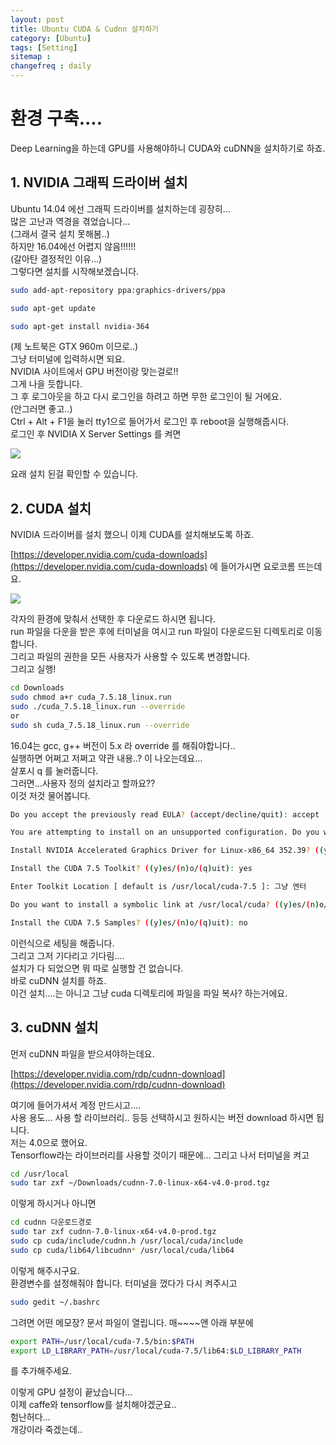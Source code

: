 ```yaml
---
layout: post
title: Ubuntu CUDA & Cudnn 설치하기
category: [Ubuntu]
tags: [Setting]
sitemap :
changefreq : daily
---
```

# 환경 구축....

Deep Learning을 하는데 GPU를 사용해야하니 CUDA와 cuDNN을 설치하기로 하죠.

## 1. NVIDIA 그래픽 드라이버 설치

Ubuntu 14.04 에선 그래픽 드라이버를 설치하는데 굉장히...  
많은 고난과 역경을 겪었습니다...  
(그래서 결국 설치 못해봄..)  
하지만 16.04에선 어렵지 않음!!!!!!  
(갈아탄 결정적인 이유...)  
그렇다면 설치를 시작해보겠습니다.

``` bash
sudo add-apt-repository ppa:graphics-drivers/ppa

sudo apt-get update

sudo apt-get install nvidia-364
```

(제 노트북은 GTX 960m 이므로..)  
그냥 터미널에 입력하시면 되요.  
NVIDIA 사이트에서 GPU 버전이랑 맞는걸로!!  
그게 나을 듯합니다.  
그 후 로그아웃을 하고 다시 로그인을 하려고 하면 무한 로그인이 될 거에요.  
(안그러면 좋고..)  
Ctrl + Alt + F1을 눌러 tty1으로 들어가서 로그인 후 reboot을 실행해줍시다.  
로그인 후 NVIDIA X Server Settings 를 켜면

<img src="https://jjerry-k.github.io/public/img/CUDA/01.png">

요래 설치 된걸 확인할 수 있습니다.

## 2. CUDA 설치

NVIDIA 드라이버를 설치 했으니 이제 CUDA를 설치해보도록 하죠.

[https://developer.nvidia.com/cuda-downloads](https://developer.nvidia.com/cuda-downloads) 에 들어가시면 요로코롬 뜨는데요.  

 <img src="https://jjerry-k.github.io/public/img/CUDA/02.png">

각자의 환경에 맞춰서 선택한 후 다운로드 하시면 됩니다.  
run 파일을 다운을 받은 후에 터미널을 여시고 run 파일이 다운로드된 디렉토리로 이동합니다.  
그리고 파일의 권한을 모든  사용자가 사용할 수 있도록 변경합니다.  
그리고 실행!

``` bash
cd Downloads
sudo chmod a+r cuda_7.5.18_linux.run
sudo ./cuda_7.5.18_linux.run --override
or
sudo sh cuda_7.5.18_linux.run --override
```

16.04는 gcc, g++ 버전이 5.x 라 override 를 해줘야합니다..  
실행하면 어쩌고 저쩌고 약관 내용..? 이 나오는데요...  
살포시 q 를 눌러줍니다.  
그러면...사용자 정의 설치라고 할까요??  
이것 저것 물어봅니다.

``` bash
Do you accept the previously read EULA? (accept/decline/quit): accept

You are attempting to install on an unsupported configuration. Do you wish to continue? ((y)es/(n)o) [ default is no ]: yes

Install NVIDIA Accelerated Graphics Driver for Linux-x86_64 352.39? ((y)es/(n)o/(q)uit): no

Install the CUDA 7.5 Toolkit? ((y)es/(n)o/(q)uit): yes

Enter Toolkit Location [ default is /usr/local/cuda-7.5 ]: 그냥 엔터

Do you want to install a symbolic link at /usr/local/cuda? ((y)es/(n)o/(q)uit): yes

Install the CUDA 7.5 Samples? ((y)es/(n)o/(q)uit): no
```

이런식으로 세팅을 해줍니다.   
그리고 그저 기다리고 기다림....   
설치가 다 되었으면 뭐 따로 실행할 건 없습니다.  
바로 cuDNN 설치를 하죠.  
이건 설치....는 아니고 그냥 cuda 디렉토리에 파일을 파일 복사? 하는거에요.  

## 3. cuDNN 설치

먼저 cuDNN 파일을 받으셔야하는데요.

[https://developer.nvidia.com/rdp/cudnn-download](https://developer.nvidia.com/rdp/cudnn-download)

여기에 들어가셔서 계정 만드시고....  
사용 용도... 사용 할 라이브러리.. 등등 선택하시고 원하시는 버전 download 하시면 됩니다.  
저는 4.0으로 했어요.  
Tensorflow라는 라이브러리를 사용할 것이기 때문에...
그리고 나서 터미널을 켜고

``` bash
cd /usr/local
sudo tar zxf ~/Downloads/cudnn-7.0-linux-x64-v4.0-prod.tgz
```

이렇게 하시거나 아니면

``` bash
cd cudnn 다운로드경로
sudo tar zxf cudnn-7.0-linux-x64-v4.0-prod.tgz
sudo cp cuda/include/cudnn.h /usr/local/cuda/include
sudo cp cuda/lib64/libcudnn* /usr/local/cuda/lib64
```

이렇게 해주시구요.  
환경변수를 설정해줘야 합니다.
터미널을 껐다가 다시 켜주시고

``` bash
sudo gedit ~/.bashrc
```

그려면 어떤 메모장? 문서 파일이 열립니다.
매~~~~앤 아래 부분에

``` bash
export PATH=/usr/local/cuda-7.5/bin:$PATH
export LD_LIBRARY_PATH=/usr/local/cuda-7.5/lib64:$LD_LIBRARY_PATH
```

를 추가해주세요.  

이렇게 GPU 설정이 끝났습니다...  
이제 caffe와 tensorflow를 설치해야겠군요..  
험난허다...  
개강이라 죽겠는데..
